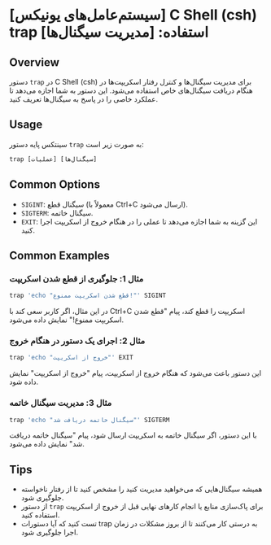 # [سیستم‌عامل‌های یونیکس] C Shell (csh) trap استفاده: [مدیریت سیگنال‌ها]

## Overview
دستور `trap` در C Shell (csh) برای مدیریت سیگنال‌ها و کنترل رفتار اسکریپت‌ها در هنگام دریافت سیگنال‌های خاص استفاده می‌شود. این دستور به شما اجازه می‌دهد تا عملکرد خاصی را در پاسخ به سیگنال‌ها تعریف کنید.

## Usage
سینتکس پایه دستور `trap` به صورت زیر است:

```csh
trap [عملیات] [سیگنال‌ها]
```

## Common Options
- `SIGINT`: سیگنال قطع (معمولاً با Ctrl+C ارسال می‌شود).
- `SIGTERM`: سیگنال خاتمه.
- `EXIT`: این گزینه به شما اجازه می‌دهد تا عملی را در هنگام خروج از اسکریپت اجرا کنید.

## Common Examples

### مثال 1: جلوگیری از قطع شدن اسکریپت
```csh
trap 'echo "قطع شدن اسکریپت ممنوع!"' SIGINT
```
در این مثال، اگر کاربر سعی کند با Ctrl+C اسکریپت را قطع کند، پیام "قطع شدن اسکریپت ممنوع!" نمایش داده می‌شود.

### مثال 2: اجرای یک دستور در هنگام خروج
```csh
trap 'echo "خروج از اسکریپت"' EXIT
```
این دستور باعث می‌شود که هنگام خروج از اسکریپت، پیام "خروج از اسکریپت" نمایش داده شود.

### مثال 3: مدیریت سیگنال خاتمه
```csh
trap 'echo "سیگنال خاتمه دریافت شد"' SIGTERM
```
با این دستور، اگر سیگنال خاتمه به اسکریپت ارسال شود، پیام "سیگنال خاتمه دریافت شد" نمایش داده می‌شود.

## Tips
- همیشه سیگنال‌هایی که می‌خواهید مدیریت کنید را مشخص کنید تا از رفتار ناخواسته جلوگیری شود.
- از دستور `trap` برای پاک‌سازی منابع یا انجام کارهای نهایی قبل از خروج از اسکریپت استفاده کنید.
- تست کنید که آیا دستورات trap به درستی کار می‌کنند تا از بروز مشکلات در زمان اجرا جلوگیری شود.